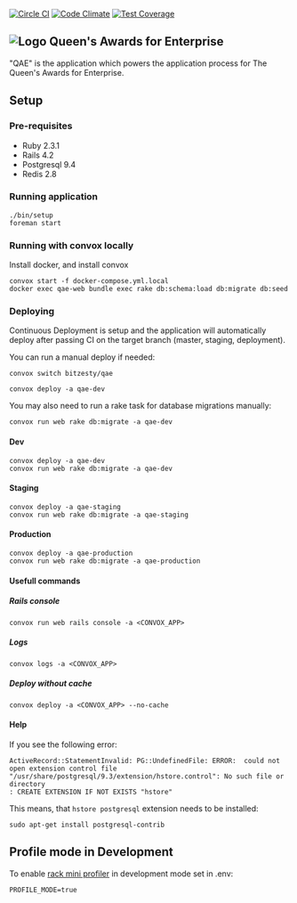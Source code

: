 [![Circle CI](https://circleci.com/gh/bitzesty/qae.svg?style=svg)](https://circleci.com/gh/bitzesty/qae)
[![Code Climate](https://codeclimate.com/repos/547de5166956803114000f02/badges/123ad2d3eeebb6bf1ce1/gpa.svg)](https://codeclimate.com/repos/547de5166956803114000f02/feed)
[![Test Coverage](https://codeclimate.com/repos/547de5166956803114000f02/badges/123ad2d3eeebb6bf1ce1/coverage.svg)](https://codeclimate.com/repos/547de5166956803114000f02/feed)

![Logo](https://raw.githubusercontent.com/bitzesty/qae/master/public/logo.jpg) Queen's Awards for Enterprise
---------------------------

"QAE" is the application which powers the application process for The Queen's Awards for Enterprise.

## Setup

### Pre-requisites

* Ruby 2.3.1
* Rails 4.2
* Postgresql 9.4
* Redis 2.8

### Running application

```
./bin/setup
foreman start
```

### Running with convox locally

Install docker, and install convox

```
convox start -f docker-compose.yml.local
docker exec qae-web bundle exec rake db:schema:load db:migrate db:seed
```

### Deploying

Continuous Deployment is setup and the application will automatically deploy after passing CI on the target branch (master, staging, deployment).

You can run a manual deploy if needed:

```
convox switch bitzesty/qae

convox deploy -a qae-dev
```

You may also need to run a rake task for database migrations manually:

```
convox run web rake db:migrate -a qae-dev
```

#### Dev

```
convox deploy -a qae-dev
convox run web rake db:migrate -a qae-dev
```

#### Staging

```
convox deploy -a qae-staging
convox run web rake db:migrate -a qae-staging
```

#### Production

```
convox deploy -a qae-production
convox run web rake db:migrate -a qae-production
```

#### Usefull commands

##### Rails console

```
convox run web rails console -a <CONVOX_APP>
```

##### Logs

```
convox logs -a <CONVOX_APP>
```

##### Deploy without cache

```
convox deploy -a <CONVOX_APP> --no-cache
```

#### Help

If you see the following error:

```
ActiveRecord::StatementInvalid: PG::UndefinedFile: ERROR:  could not open extension control file "/usr/share/postgresql/9.3/extension/hstore.control": No such file or directory
: CREATE EXTENSION IF NOT EXISTS "hstore"

```

This means, that `hstore postgresql` extension needs to be installed:

```
sudo apt-get install postgresql-contrib
```

## Profile mode in Development

To enable [rack mini profiler](https://github.com/MiniProfiler/rack-mini-profiler)
in development mode set in .env:
```
PROFILE_MODE=true
```
